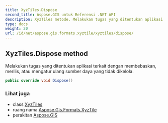 ```yaml
---
title: XyzTiles.Dispose
second_title: Aspose.GIS untuk Referensi .NET API
description: XyzTiles metode. Melakukan tugas yang ditentukan aplikasi terkait dengan membebaskan merilis atau mengatur ulang sumber daya yang tidak dikelola.
type: docs
weight: 20
url: /id/net/aspose.gis.formats.xyztile/xyztiles/dispose/
---
```

## XyzTiles.Dispose method

Melakukan tugas yang ditentukan aplikasi terkait dengan membebaskan, merilis, atau mengatur ulang sumber daya yang tidak dikelola.

```csharp
public override void Dispose()
```

### Lihat juga

* class [XyzTiles](../)
* ruang nama [Aspose.Gis.Formats.XyzTile](../../xyztiles/)
* perakitan [Aspose.GIS](../../../)


